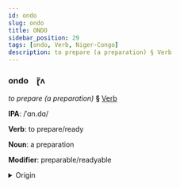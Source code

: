 ```yaml
---
id: ondo
slug: ondo
title: ONDO
sidebar_position: 29
tags: [ondo, Verb, Niger-Congo]
description: to prepare (a preparation) § Verb
---
```


### ondo&emsp;<span kind="abugida">ɽ̃ʌ</span>

*to prepare (a preparation)* **§** [Verb](../../tags/Verb)

**IPA**: /ˈɑn.dɑ/

**Verb**: to prepare/ready

**Noun**: a preparation

**Modifier**: preparable/readyable

<details>
    <summary>Origin</summary>
    Swahili -andaa <br/>
    <em>Niger-Congo Language Family</em>
</details>